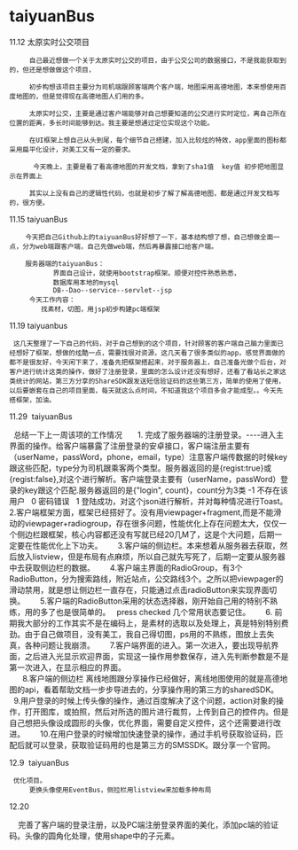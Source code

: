 # taiyuanBus
11.12 太原实时公交项目

         自己最近想做一个关于太原实时公交的项目，由于公交公司的数据接口，不是我能获取到的，但还是想做做这个项目，
         
         初步构想该项目主要分为司机端跟顾客端两个客户端，地图采用高德地图，本来想使用百度地图的，但是觉得现在高德地图人们用的多。
         
         太原实时公交，主要是通过客户端能够对自己想要知道的公交进行实时定位，离自己所在位置的距离，多长时间能够到达。我主要是想通过定位实现这个功能。
         
         在UI框架上想自己从头到尾，每个细节自己搭建，加入比较炫的特效，app里面的图标都采用扁平化设计，对美工又有一定的要求。
 
          今天晚上，主要是看了看高德地图的开发文档，拿到了sha1值  key值 初步把地图显示在界面上
   
         其实以上没有自己的逻辑性代码，也就是初步了解了解高德地图，都是通过开发文档写的，很方便。 

11.15  taiyuanBus

		今天把自己Github上的taiyuanBus好好想了一下，基本结构想了想，自己想做全面一点，分为web端跟客户端，自己先做web端，然后再暴露接口给客户端。

        服务器端的taiyuanBus：
               界面自己设计，就使用bootstrap框架。顺便对控件熟悉熟悉，
               数据库用本地的mysql
               DB--Dao--service--servlet--jsp
         今天工作内容：
			找素材，切图，用jsp初步构建pc端框架

11.19  taiyuanbus
        
	 这几天整理了一下自己的代码，对于自己想到的这个项目，针对顾客的客户端自己脑力里面已经想好了框架，想做的炫酷一点，需要找很对资源，这几天看了很多类似的app，感觉界面做的都不是很友好，今天闲下来了，准备先把框架搭起来，对于服务器上，自己准备光做个后台，对客户进行统计这类的操作，做好了注册登录，里面的怎么设计还没有想好，还看了看站长之家这类统计的网站，第三方分享的ShareSDK跟发送短信验证码的这些第三方，简单的使用了使用，以后要嵌套在自己的项目里面，每天就这么点时间，不知道我这个项目多会才能成型。。今天先搭框架，加油。

11.29  taiyuanBus

       总结一下上一周该项的工作情况
       1. 完成了服务器端的注册登录。----进入主界面的操作。给客户端暴露了注册登录的安卓接口，客户端注册主要有（userName，passWord，phone，email，type）注意客户端传数据的时候key跟这些匹配，type分为司机跟乘客两个类型。服务器返回的是{regist:true}或{regist:false},对这个进行解析。客户端登录主要有（userName，passWord）登录的key跟这个匹配.服务器返回的是{"login", count}，count分为3类 -1 不存在该用户    0  密码错误    1  登陆成功，对这个json进行解析，并对每种情况进行Toast。
       2.客户端框架方面，框架已经搭好了。没有用viewpager+fragment,而是不能滑动的viewpager+radiogroup，存在很多问题，性能优化上存在问题太大，仅仅一个侧边栏跟框架，核心内容都还没有写就已经20几M了，这是个大问题，后期一定要在性能优化上下功夫。
       3.客户端的侧边栏。本来想着从服务器去获取，然后放入listview，但是布局有点麻烦，所以自己就先写死了，后期一定要从服务器中去获取侧边栏的数据。
       4.客户端主界面的RadioGroup，有3个RadioButton，分为搜索路线，附近站点，公交路线3个。之所以把viewpager的滑动禁用，就是想让侧边栏一直存在，只能通过点击radioButton来实现界面切换。
       5.客户端的RadioButton采用的状态选择器，刚开始自己用的特别不熟练，用的多了也是很简单的。<selector>   <item>  press checked  几个常用状态要记住。
       6. 前期我大部分的工作其实不是在编码上，是素材的选取以及处理上，真是特别特别费劲。由于自己做项目，没有美工，我自己得切图，ps用的不熟练，图放上去失真，各种问题让我崩溃。
       7.客户端界面的进入。第一次进入，要出现导航界面，之后进入光显示欢迎界面，实现这一操作用参数保存，进入先判断参数是不是第一次进入，在显示相应的界面。	
       8.客户端的侧边栏 离线地图跟分享操作已经做好，离线地图使用的就是高德地图的api，看着帮助文档一步步导进去的，分享操作用的第三方的sharedSDK。
       9.用户登录的时候上传头像的操作，通过百度解决了这个问题，action对象的操作，打开图库，或拍照，然后对所选的图片进行裁剪，上传到自己的控件内。但是自己想把头像设成圆形的头像，优化界面，需要自定义控件，这个还需要进行改进。
       10.在用户登录的时候增加快速登录的操作，通过手机号获取验证码，匹配后就可以登录，获取验证码用的也是第三方的SMSSDK。跟分享一个官网。
       
	
12.9  taiyuanBus
  
     优化项目。
         更换头像使用EventBus，侧拉栏用listview来加载多种布局
	 
	 
12.20

     完善了客户端的登录注册，以及PC端注册登录界面的美化，添加pc端的验证码。头像的圆角化处理，使用shape中的子元素。	
	
	
	
	
	
	
	
	
	
	
	
	
	
	
	
	
	
	
	
	
	
	
	
	
	
	
	
	
	
	
	
	
